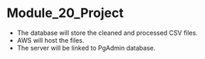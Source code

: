 # Module_20_Project

- The database will store the cleaned and processed CSV files.
- AWS will host the files.
- The server will be linked to PgAdmin database.
